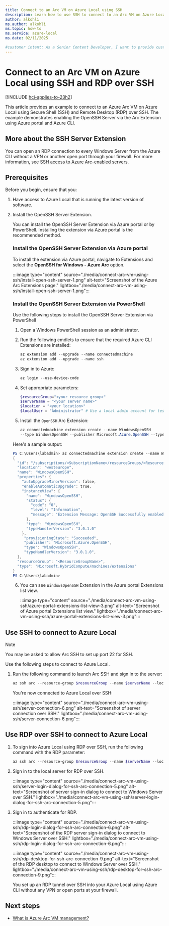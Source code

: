 ```yaml
---
title: Connect to an Arc VM on Azure Local using SSH
description: Learn how to use SSH to connect to an Arc VM on Azure Local.
author: alkohli
ms.author: alkohli
ms.topic: how-to
ms.service: azure-local
ms.date: 02/11/2025

#customer intent: As a Senior Content Developer, I want to provide customers with the highest level of content for using disconneced operations to deploy and manage their Azure Local instances.
---
```


# Connect to an Arc VM on Azure Local using SSH and RDP over SSH

[!INCLUDE [hci-applies-to-23h2](../includes/hci-applies-to-23h2.md)]

This article provides an example to connect to an Azure Arc VM on Azure Local using Secure Shell (SSH) and Remote Desktop (RDP) over SSH. The example demonstrates enabling the OpenSSH Server via the Arc Extension using Azure portal and Azure CLI.

## More about the SSH Server Extension

You can open an RDP connection to every Windows Server from the Azure CLI without a VPN or another open port through your firewall. For more information, see [SSH access to Azure Arc-enabled servers](/azure/azure-arc/servers/ssh-arc-overview?tabs=azure-cli).

## Prerequisites

Before you begin, ensure that you:

1. Have access to Azure Local that is running the latest version of software.

1. Install the OpenSSH Server Extension.

   You can install the OpenSSH Server Extension via Azure portal or by PowerShell. Installing the extension via Azure portal is the recommended method.

   ### Install the OpenSSH Server Extension via Azure portal

   To install the extension via Azure portal, navigate to Extensions and select the **OpenSSH for Windows - Azure Arc** option.

   :::image type="content" source="./media/connect-arc-vm-using-ssh/install-open-ssh-server-1.png" alt-text="Screenshot of the Azure Arc Extensions page." lightbox="./media/connect-arc-vm-using-ssh/install-open-ssh-server-1.png":::

   ### Install the OpenSSH Server Extension via PowerShell

   Use the following steps to install the OpenSSH Server Extension via PowerShell

   1. Open a Windows PowerShell session as an administrator.

   1. Run the following cmdlets to ensure that the required Azure CLI Extensions are installed:

      ```powershell
      az extension add --upgrade --name connectedmachine
      az extension add --upgrade --name ssh
      ```

   1. Sign in to Azure:

      ```powershell
      az login --use-device-code
      ```

   1. Set appropriate parameters:

      ```powershell
      $resourceGroup="<your resource group>"
      $serverName = "<your server name>"
      $location = "<your location>"
      $localUser = "Administrator" # Use a local admin account for testing        
      ```

   1. Install the `OpenSSH` Arc Extension:

      ```powershell
      az connectedmachine extension create --name WindowsOpenSSH 
      --type WindowsOpenSSH --publisher Microsoft.Azure.OpenSSH --type-handler-version 3.0.1.0 --machine-name $serverName --resource-group $resourceGroup
      ```

     Here's a sample output:

      ```powershell
      PS C:\Users\labadmin> az connectedmachine extension create --name WindowsOpenSSH --location westeurope --type WindowsOpenSSH --publisher Microsoft.Azure.OpenSSH --type-handler-version 3.0.1.0 --machine-name $serverName --resource-group $resourceGroup
      {
        "id": "/subscriptions/<SubscriptionName>/resourceGroups/<ResourceGroupName>/providers/<ProviderName>/machines/<MachineName>/extensions/WindowsOpenSSH",
        "location": "westeurope",
        "name": "WindowsOpenSSH",
        "properties": {
          "autoUpgradeMinorVersion": false,
          "enableAutomaticUpgrade": true,
          "instanceView": {
            "name": "WindowsOpenSSH",
            "status": {
              "code": "0",
              "level": "Information",
              "message": "Extension Message: OpenSSH Successfully enabled"
            },
            "type": "WindowsOpenSSH",
            "typeHandlerVersion": "3.0.1.0"
          },
           "provisioningState": "Succeeded",
           "publisher": "Microsoft.Azure.OpenSSH",
           "type": "WindowsOpenSSH",
           "typeHandlerVersion": "3.0.1.0",
        },
        "resourceGroup": "<ResourceGroupName>",
        "type": "Microsoft.HybridCompute/machines/extensions"
      }
      PS C:\Users\labadmin>
      ```

   6. You can see `WindowsOpenSSH` Extension in the Azure portal Extensions list view.

      :::image type="content" source="./media/connect-arc-vm-using-ssh/azure-portal-extensions-list-view-3.png" alt-text="Screenshot of Azure portal Extensions list view." lightbox="./media/connect-arc-vm-using-ssh/azure-portal-extensions-list-view-3.png":::

## Use SSH to connect to Azure Local

> [!NOTE]
> You may be asked to allow Arc SSH to set up port 22 for SSH.

Use the following steps to connect to Azure Local.

1. Run the following command to launch Arc SSH and sign in to the server:

   ```powershell
   az ssh arc --resource-group $resourceGroup --name $serverName --local-user $localUser
   ```

   You're now connected to Azure Local over SSH:

   :::image type="content" source="./media/connect-arc-vm-using-ssh/server-connection-6.png" alt-text="Screenshot of server connection over SSH." lightbox="./media/connect-arc-vm-using-ssh/server-connection-6.png":::

## Use RDP over SSH to connect to Azure Local

1. To sign into Azure Local using RDP over SSH, run the following command with the RDP parameter:

   ```powershell
   az ssh arc --resource-group $resourceGroup --name $serverName --local-user $localUser --rdp
   ```

1. Sign in to the local server for RDP over SSH.

   :::image type="content" source="./media/connect-arc-vm-using-ssh/server-login-dialog-for-ssh-arc-connection-5.png" alt-text="Screenshot of server sign-in dialog to connect to Windows Server over SSH." lightbox="./media/connect-arc-vm-using-ssh/server-login-dialog-for-ssh-arc-connection-5.png":::

1. Sign in to authenticate for RDP.

   :::image type="content" source="./media/connect-arc-vm-using-ssh/rdp-login-dialog-for-ssh-arc-connection-6.png" alt-text="Screenshot of the RDP server sign-in dialog to connect to Windows Server over SSH." lightbox="./media/connect-arc-vm-using-ssh/rdp-login-dialog-for-ssh-arc-connection-6.png":::

   :::image type="content" source="./media/connect-arc-vm-using-ssh/rdp-desktop-for-ssh-arc-connection-9.png" alt-text="Screenshot of the RDP desktop to connect to Windows Server over SSH." lightbox="./media/connect-arc-vm-using-ssh/rdp-desktop-for-ssh-arc-connection-9.png":::

   You set up an RDP tunnel over SSH into your Azure Local using Azure CLI without any VPN or open ports at your firewall.

## Next steps

- [What is Azure Arc VM management?](azure-arc-vm-management-overview.md)
